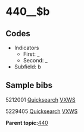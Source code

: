 # 440\_\_$b

## Codes

-   Indicators
    -   First: \_
    -   Second: \_
-   Subfield: b

## Sample bibs

5212001 [Quicksearch](https://search.library.yale.edu/catalog/5212001) [VXWS](http://prodorbis.library.yale.edu:7014/vxws/GetHoldingsService?bibId=5212001)

5229405 [Quicksearch](https://search.library.yale.edu/catalog/5229405) [VXWS](http://prodorbis.library.yale.edu:7014/vxws/GetHoldingsService?bibId=5229405)

**Parent topic:**[440](../../tags/440/440.md)

